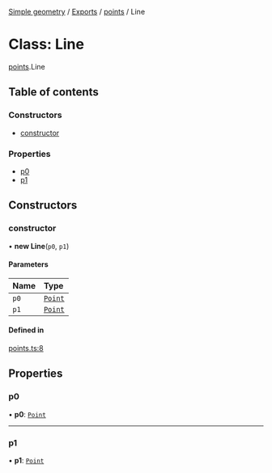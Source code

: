 [Simple geometry](../README.md) / [Exports](../modules.md) / [points](../modules/points.md) / Line

# Class: Line

[points](../modules/points.md).Line

## Table of contents

### Constructors

- [constructor](points.Line.md#constructor)

### Properties

- [p0](points.Line.md#p0)
- [p1](points.Line.md#p1)

## Constructors

### constructor

• **new Line**(`p0`, `p1`)

#### Parameters

| Name | Type |
| :------ | :------ |
| `p0` | [`Point`](points.Point.md) |
| `p1` | [`Point`](points.Point.md) |

#### Defined in

[points.ts:8](https://github.com/RodionNikolaev/simple-geometry/blob/fbce11c/src/points.ts#L8)

## Properties

### p0

• **p0**: [`Point`](points.Point.md)

___

### p1

• **p1**: [`Point`](points.Point.md)
